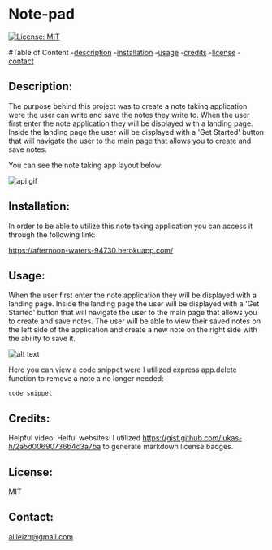 # Note-pad

[![License: MIT](https://img.shields.io/badge/License-MIT-yellow.svg)](https://opensource.org/licenses/MIT)

#Table of Content
-[description](#Description)
-[installation](#Installation)
-[usage](#Usage)
-[credits](#Credits)
-[license](#License)
-[contact](#Contact)

## Description:
The purpose behind this project was to create a note taking application were the user can write and save the notes they write to. When the user first enter the note application they will be displayed with a landing page. Inside the landing page the user will be displayed with a 'Get Started' button that will navigate the user to the main page that allows you to create and save notes. 

You can see the note taking app layout below:

![api gif](./assets/notesgif.gif)

## Installation:
In order to be able to utilize this note taking application you can access it through the following link:

https://afternoon-waters-94730.herokuapp.com/


## Usage:
When the user first enter the note application they will be displayed with a landing page. Inside the landing page the user will be displayed with a 'Get Started' button that will navigate the user to the main page that allows you to create and save notes. The user will be able to view their saved notes on the left side of the application and create a new note on the right side with the ability to save it. 

![alt text](./assets/deletemethod.png)

Here you can view a code snippet were I utilized express app.delete function to remove a note a no longer needed: 
```
code snippet

```

## Credits:
Helpful video: 
Helful websites:
I utilized https://gist.github.com/lukas-h/2a5d00690736b4c3a7ba to generate markdown license badges.



## License:
MIT 

## Contact:
allleizq@gmail.com
